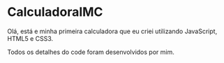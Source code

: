 # CalculadoraIMC

Olá, está e minha primeira calculadora que eu criei utilizando JavaScript, HTML5 e CSS3.

Todos os detalhes do code foram desenvolvidos por mim.
